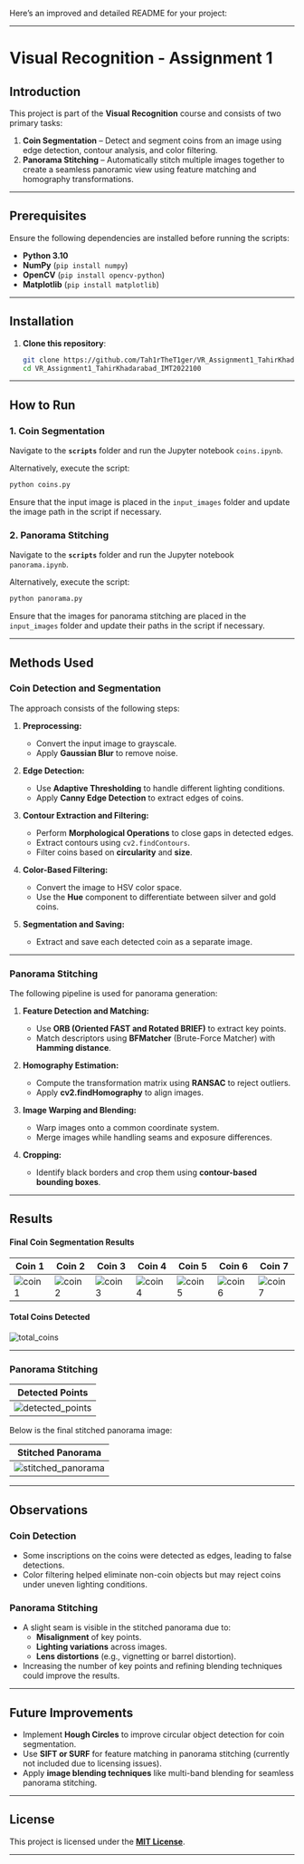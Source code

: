 Here’s an improved and detailed README for your project:

---

# **Visual Recognition - Assignment 1**

## **Introduction**
This project is part of the **Visual Recognition** course and consists of two primary tasks:
1. **Coin Segmentation** – Detect and segment coins from an image using edge detection, contour analysis, and color filtering.
2. **Panorama Stitching** – Automatically stitch multiple images together to create a seamless panoramic view using feature matching and homography transformations.

---

## **Prerequisites**
Ensure the following dependencies are installed before running the scripts:

- **Python 3.10**  
- **NumPy** (`pip install numpy`)  
- **OpenCV** (`pip install opencv-python`)  
- **Matplotlib** (`pip install matplotlib`)  

---

## **Installation**
1. **Clone this repository**:
   ```sh
   git clone https://github.com/Tah1rTheT1ger/VR_Assignment1_TahirKhadarabad_IMT2022100.git
   cd VR_Assignment1_TahirKhadarabad_IMT2022100
   ```

---

## **How to Run**
### **1. Coin Segmentation**
Navigate to the **`scripts`** folder and run the Jupyter notebook `coins.ipynb`.

Alternatively, execute the script:
```sh
python coins.py
```
Ensure that the input image is placed in the `input_images` folder and update the image path in the script if necessary.

### **2. Panorama Stitching**
Navigate to the **`scripts`** folder and run the Jupyter notebook `panorama.ipynb`.

Alternatively, execute the script:
```sh
python panorama.py
```
Ensure that the images for panorama stitching are placed in the `input_images` folder and update their paths in the script if necessary.

---

## **Methods Used**

### **Coin Detection and Segmentation**
The approach consists of the following steps:

1. **Preprocessing:**
   - Convert the input image to grayscale.
   - Apply **Gaussian Blur** to remove noise.

2. **Edge Detection:**
   - Use **Adaptive Thresholding** to handle different lighting conditions.
   - Apply **Canny Edge Detection** to extract edges of coins.

3. **Contour Extraction and Filtering:**
   - Perform **Morphological Operations** to close gaps in detected edges.
   - Extract contours using `cv2.findContours`.
   - Filter coins based on **circularity** and **size**.

4. **Color-Based Filtering:**
   - Convert the image to HSV color space.
   - Use the **Hue** component to differentiate between silver and gold coins.

5. **Segmentation and Saving:**
   - Extract and save each detected coin as a separate image.

---

### **Panorama Stitching**
The following pipeline is used for panorama generation:

1. **Feature Detection and Matching:**
   - Use **ORB (Oriented FAST and Rotated BRIEF)** to extract key points.
   - Match descriptors using **BFMatcher** (Brute-Force Matcher) with **Hamming distance**.

2. **Homography Estimation:**
   - Compute the transformation matrix using **RANSAC** to reject outliers.
   - Apply **cv2.findHomography** to align images.

3. **Image Warping and Blending:**
   - Warp images onto a common coordinate system.
   - Merge images while handling seams and exposure differences.

4. **Cropping:**
   - Identify black borders and crop them using **contour-based bounding boxes**.

---

## **Results**

#### **Final Coin Segmentation Results**
| Coin 1 | Coin 2 | Coin 3 | Coin 4 | Coin 5 | Coin 6 | Coin 7 |
|---|---|---|---|---|---|---|
| ![coin1](output_images/coins/coin_1.png) | ![coin2](output_images/coins/coin_2.png) | ![coin3](output_images/coins/coin_3.png) | ![coin4](output_images/coins/coin_4.png) | ![coin5](output_images/coins/coin_5.png) | ![coin6](output_images/coins/coin_6.png) | ![coin7](output_images/coins/coin_7.png) |



#### **Total Coins Detected**
![total_coins](output_images/coins/final_detected_coins.png)

---

### **Panorama Stitching**

| Detected Points |
|---|
| ![detected_points](output_images/panorama/detectedPoints.png) |

Below is the final stitched panorama image:

| Stitched Panorama |
|---|
| ![stitched_panorama](output_images/panorama/stitched_panorama.jpg) |

---

## **Observations**
### **Coin Detection**
- Some inscriptions on the coins were detected as edges, leading to false detections.
- Color filtering helped eliminate non-coin objects but may reject coins under uneven lighting conditions.

### **Panorama Stitching**
- A slight seam is visible in the stitched panorama due to:
  - **Misalignment** of key points.
  - **Lighting variations** across images.
  - **Lens distortions** (e.g., vignetting or barrel distortion).
- Increasing the number of key points and refining blending techniques could improve the results.

---

## **Future Improvements**
- Implement **Hough Circles** to improve circular object detection for coin segmentation.
- Use **SIFT or SURF** for feature matching in panorama stitching (currently not included due to licensing issues).
- Apply **image blending techniques** like multi-band blending for seamless panorama stitching.

---

## **License**
This project is licensed under the **[MIT License](LICENSE)**.

---
